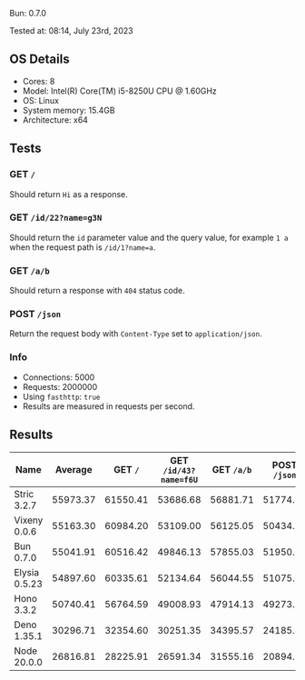 Bun: 0.7.0

Tested at: 08:14, July 23rd, 2023

## OS Details
- Cores: 8
- Model: Intel(R) Core(TM) i5-8250U CPU @ 1.60GHz
- OS: Linux
- System memory: 15.4GB
- Architecture: x64
## Tests
### GET `/`
Should return `Hi` as a response.
### GET `/id/22?name=g3N`
Should return the `id` parameter value and the query value, for example `1 a` when the request path is `/id/1?name=a`.
### GET `/a/b`
Should return a response with `404` status code.
### POST `/json`
Return the request body with `Content-Type` set to `application/json`.
### Info
- Connections: 5000
- Requests: 2000000
- Using `fasthttp`: `true`
- Results are measured in requests per second.

## Results
| Name | Average | GET `/` | GET `/id/43?name=f6U` | GET `/a/b` | POST `/json` |
| --- | --- | --- | --- | --- | --- | 
| Stric 3.2.7 | 55973.37 | 61550.41 | 53686.68 | 56881.71 | 51774.69 |
| Vixeny 0.0.6 | 55163.30 | 60984.20 | 53109.00 | 56125.05 | 50434.94 |
| Bun 0.7.0 | 55041.91 | 60516.42 | 49846.13 | 57855.03 | 51950.07 |
| Elysia 0.5.23 | 54897.60 | 60335.61 | 52134.64 | 56044.55 | 51075.59 |
| Hono 3.3.2 | 50740.41 | 56764.59 | 49008.93 | 47914.13 | 49273.98 |
| Deno 1.35.1 | 30296.71 | 32354.60 | 30251.35 | 34395.57 | 24185.32 |
| Node 20.0.0 | 26816.81 | 28225.91 | 26591.34 | 31555.16 | 20894.83 |